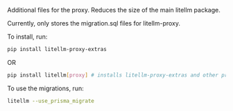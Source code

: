 Additional files for the proxy. Reduces the size of the main litellm package.

Currently, only stores the migration.sql files for litellm-proxy.

To install, run:

```bash
pip install litellm-proxy-extras
```
OR 

```bash
pip install litellm[proxy] # installs litellm-proxy-extras and other proxy dependencies.
```

To use the migrations, run:

```bash
litellm --use_prisma_migrate
```

